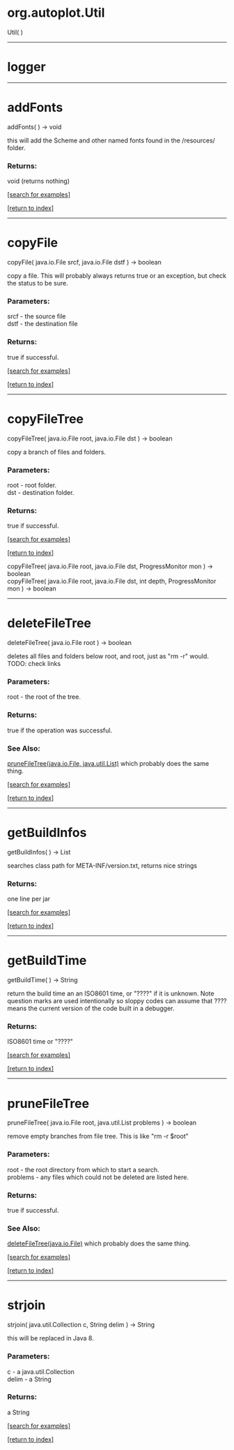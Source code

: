 # org.autoplot.Util
Util( )


***
<a name="logger"></a>
# logger



***
<a name="addFonts"></a>
# addFonts
addFonts(  ) &rarr; void

this will add the Scheme and other named fonts found in the /resources/ folder.

### Returns:
void (returns nothing)


<a href="https://github.com/autoplot/dev/search?q=addFonts&unscoped_q=addFonts">[search for examples]</a>

<a href="https://github.com/autoplot/documentation/blob/master/javadoc/index-all.md">[return to index]</a>

***
<a name="copyFile"></a>
# copyFile
copyFile( java.io.File srcf, java.io.File dstf ) &rarr; boolean

copy a file.  This will probably always returns true or an exception, but check the status to be sure.

### Parameters:
srcf - the source file
<br>dstf - the destination file

### Returns:
true if successful.

<a href="https://github.com/autoplot/dev/search?q=copyFile&unscoped_q=copyFile">[search for examples]</a>

<a href="https://github.com/autoplot/documentation/blob/master/javadoc/index-all.md">[return to index]</a>

***
<a name="copyFileTree"></a>
# copyFileTree
copyFileTree( java.io.File root, java.io.File dst ) &rarr; boolean

copy a branch of files and folders.

### Parameters:
root - root folder.
<br>dst - destination folder.

### Returns:
true if successful.

<a href="https://github.com/autoplot/dev/search?q=copyFileTree&unscoped_q=copyFileTree">[search for examples]</a>

<a href="https://github.com/autoplot/documentation/blob/master/javadoc/index-all.md">[return to index]</a>

copyFileTree( java.io.File root, java.io.File dst, ProgressMonitor mon ) &rarr; boolean<br>
copyFileTree( java.io.File root, java.io.File dst, int depth, ProgressMonitor mon ) &rarr; boolean<br>
***
<a name="deleteFileTree"></a>
# deleteFileTree
deleteFileTree( java.io.File root ) &rarr; boolean

deletes all files and folders below root, and root, just as "rm -r" would.
 TODO: check links

### Parameters:
root - the root of the tree.

### Returns:
true if the operation was successful.
### See Also:
<a href='#pruneFileTree'>pruneFileTree(java.io.File, java.util.List)</a> which probably does the same thing.<br>

<a href="https://github.com/autoplot/dev/search?q=deleteFileTree&unscoped_q=deleteFileTree">[search for examples]</a>

<a href="https://github.com/autoplot/documentation/blob/master/javadoc/index-all.md">[return to index]</a>

***
<a name="getBuildInfos"></a>
# getBuildInfos
getBuildInfos(  ) &rarr; List

searches class path for META-INF/version.txt, returns nice strings

### Returns:
one line per jar

<a href="https://github.com/autoplot/dev/search?q=getBuildInfos&unscoped_q=getBuildInfos">[search for examples]</a>

<a href="https://github.com/autoplot/documentation/blob/master/javadoc/index-all.md">[return to index]</a>

***
<a name="getBuildTime"></a>
# getBuildTime
getBuildTime(  ) &rarr; String

return the build time an an ISO8601 time, or "????" if it is unknown.
 Note question marks are used intentionally so sloppy codes can assume
 that ???? means the current version of the code built in a debugger.

### Returns:
ISO8601 time or "????"

<a href="https://github.com/autoplot/dev/search?q=getBuildTime&unscoped_q=getBuildTime">[search for examples]</a>

<a href="https://github.com/autoplot/documentation/blob/master/javadoc/index-all.md">[return to index]</a>

***
<a name="pruneFileTree"></a>
# pruneFileTree
pruneFileTree( java.io.File root, java.util.List problems ) &rarr; boolean

remove empty branches from file tree.  This is like "rm -r $root"

### Parameters:
root - the root directory from which to start a search.
<br>problems - any files which could not be deleted are listed here.

### Returns:
true if successful.
### See Also:
<a href='#deleteFileTree'>deleteFileTree(java.io.File)</a> which probably does the same thing.<br>

<a href="https://github.com/autoplot/dev/search?q=pruneFileTree&unscoped_q=pruneFileTree">[search for examples]</a>

<a href="https://github.com/autoplot/documentation/blob/master/javadoc/index-all.md">[return to index]</a>

***
<a name="strjoin"></a>
# strjoin
strjoin( java.util.Collection c, String delim ) &rarr; String

this will be replaced in Java 8.

### Parameters:
c - a java.util.Collection
<br>delim - a String

### Returns:
a String


<a href="https://github.com/autoplot/dev/search?q=strjoin&unscoped_q=strjoin">[search for examples]</a>

<a href="https://github.com/autoplot/documentation/blob/master/javadoc/index-all.md">[return to index]</a>

